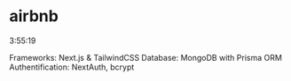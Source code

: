 # airbnb
3:55:19

Frameworks: Next.js & TailwindCSS
Database: MongoDB with Prisma ORM
Authentification: NextAuth, bcrypt
